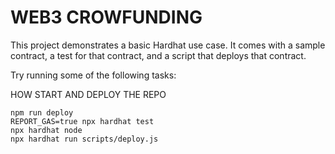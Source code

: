 # WEB3 CROWFUNDING

This project demonstrates a basic Hardhat use case. It comes with a sample contract, a test for that contract, and a script that deploys that contract.

Try running some of the following tasks:

HOW START AND DEPLOY THE REPO

```shell
npm run deploy
REPORT_GAS=true npx hardhat test
npx hardhat node
npx hardhat run scripts/deploy.js
```
